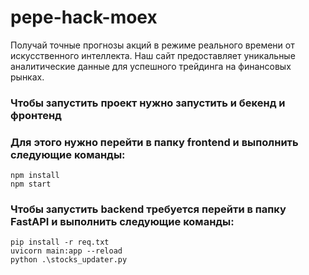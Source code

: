 # pepe-hack-moex

Получай точные прогнозы акций в режиме реального времени от искусственного интеллекта. Наш сайт предоставляет уникальные
аналитические данные для успешного трейдинга на финансовых рынках.

### Чтобы запустить проект нужно запустить и бекенд и фронтенд

### Для этого нужно перейти в папку frontend и выполнить следующие команды:

    npm install
    npm start

### Чтобы запустить backend требуется перейти в папку FastAPI и выполнить следующие команды:

    pip install -r req.txt
    uvicorn main:app --reload
    python .\stocks_updater.py
